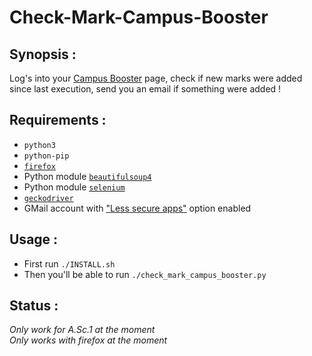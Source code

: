 # Check-Mark-Campus-Booster

## Synopsis :
Log's into your [Campus Booster](https://campus-booster.net) page, check if new marks were added since last execution, send you an email if something were added !

## Requirements :
- `python3`
- `python-pip`
- [`firefox`](https://www.mozilla.org/fr/firefox/)
- Python module [`beautifulsoup4`](https://pypi.org/project/beautifulsoup4/)
- Python module [`selenium`](https://pypi.org/project/selenium/)
- [`geckodriver`](https://github.com/mozilla/geckodriver)
- GMail account with ["Less secure apps"](https://myaccount.google.com/lesssecureapps) option enabled

## Usage :
- First run `./INSTALL.sh`
- Then you'll be able to run `./check_mark_campus_booster.py`

## Status :
_Only work for A.Sc.1 at the moment_  
_Only works with firefox at the moment_
